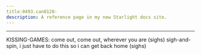 ```yaml
---
title:0493.can0120-
description: A reference page in my new Starlight docs site.
---
```

----- 
KISSING-GAMES: come out, come out, wherever you are
 (sighs) sigh-and-spin, i just have to do 
this so i can get back home
 (sighs) 
